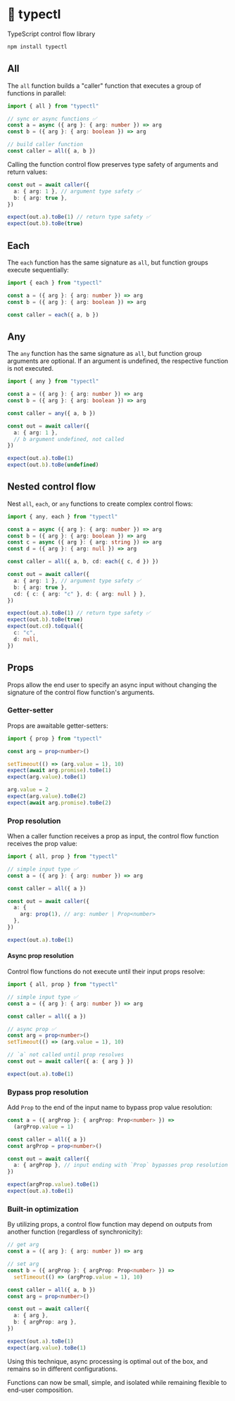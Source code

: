 # 🚰 typectl

TypeScript control flow library

```bash
npm install typectl
```

## All

The `all` function builds a "caller" function that executes a group of functions in parallel:

```typescript
import { all } from "typectl"

// sync or async functions ✅
const a = async ({ arg }: { arg: number }) => arg
const b = ({ arg }: { arg: boolean }) => arg

// build caller function
const caller = all({ a, b })
```

Calling the function control flow preserves type safety of arguments and return values:

```typescript
const out = await caller({
  a: { arg: 1 }, // argument type safety ✅
  b: { arg: true },
})

expect(out.a).toBe(1) // return type safety ✅
expect(out.b).toBe(true)
```

## Each

The `each` function has the same signature as `all`, but function groups execute sequentially:

```typescript
import { each } from "typectl"

const a = ({ arg }: { arg: number }) => arg
const b = ({ arg }: { arg: boolean }) => arg

const caller = each({ a, b })
```

## Any

The `any` function has the same signature as `all`, but function group arguments are optional. If an argument is undefined, the respective function is not executed.

```typescript
import { any } from "typectl"

const a = ({ arg }: { arg: number }) => arg
const b = ({ arg }: { arg: boolean }) => arg

const caller = any({ a, b })

const out = await caller({
  a: { arg: 1 },
  // b argument undefined, not called
})

expect(out.a).toBe(1)
expect(out.b).toBe(undefined)
```

## Nested control flow

Nest `all`, `each`, or `any` functions to create complex control flows:

```typescript
import { any, each } from "typectl"

const a = async ({ arg }: { arg: number }) => arg
const b = ({ arg }: { arg: boolean }) => arg
const c = async ({ arg }: { arg: string }) => arg
const d = ({ arg }: { arg: null }) => arg

const caller = all({ a, b, cd: each({ c, d }) })

const out = await caller({
  a: { arg: 1 }, // argument type safety ✅
  b: { arg: true },
  cd: { c: { arg: "c" }, d: { arg: null } },
})

expect(out.a).toBe(1) // return type safety ✅
expect(out.b).toBe(true)
expect(out.cd).toEqual({
  c: "c",
  d: null,
})
```

## Props

Props allow the end user to specify an async input without changing the signature of the control flow function's arguments.

### Getter-setter

Props are awaitable getter-setters:

```typescript
import { prop } from "typectl"

const arg = prop<number>()

setTimeout(() => (arg.value = 1), 10)
expect(await arg.promise).toBe(1)
expect(arg.value).toBe(1)

arg.value = 2
expect(arg.value).toBe(2)
expect(await arg.promise).toBe(2)
```

### Prop resolution

When a caller function receives a prop as input, the control flow function receives the prop value:

```typescript
import { all, prop } from "typectl"

// simple input type ✅
const a = ({ arg }: { arg: number }) => arg

const caller = all({ a })

const out = await caller({
  a: {
    arg: prop(1), // arg: number | Prop<number>
  },
})

expect(out.a).toBe(1)
```

#### Async prop resolution

Control flow functions do not execute until their input props resolve:

```typescript
import { all, prop } from "typectl"

// simple input type ✅
const a = ({ arg }: { arg: number }) => arg

const caller = all({ a })

// async prop ✅
const arg = prop<number>()
setTimeout(() => (arg.value = 1), 10)

// `a` not called until prop resolves
const out = await caller({ a: { arg } })

expect(out.a).toBe(1)
```

### Bypass prop resolution

Add `Prop` to the end of the input name to bypass prop value resolution:

```typescript
const a = ({ argProp }: { argProp: Prop<number> }) =>
  (argProp.value = 1)

const caller = all({ a })
const argProp = prop<number>()

const out = await caller({
  a: { argProp }, // input ending with `Prop` bypasses prop resolution
})

expect(argProp.value).toBe(1)
expect(out.a).toBe(1)
```

### Built-in optimization

By utilizing props, a control flow function may depend on outputs from another function (regardless of synchronicity):

```typescript
// get arg
const a = ({ arg }: { arg: number }) => arg

// set arg
const b = ({ argProp }: { argProp: Prop<number> }) =>
  setTimeout(() => (argProp.value = 1), 10)

const caller = all({ a, b })
const arg = prop<number>()

const out = await caller({
  a: { arg },
  b: { argProp: arg },
})

expect(out.a).toBe(1)
expect(arg.value).toBe(1)
```

Using this technique, async processing is optimal out of the box, and remains so in different configurations.

Functions can now be small, simple, and isolated while remaining flexible to end-user composition.